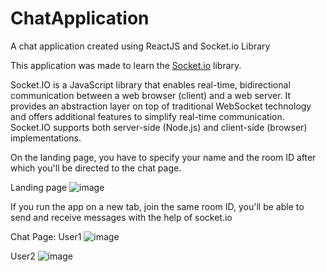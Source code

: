 # ChatApplication
A chat application created using ReactJS and Socket.io Library

This application was made to learn the [Socket.io](https://socket.io/) library. 

Socket.IO is a JavaScript library that enables real-time, bidirectional communication between a web browser (client) and a web server. It provides an abstraction layer on top of traditional WebSocket technology and offers additional features to simplify real-time communication. Socket.IO supports both server-side (Node.js) and client-side (browser) implementations.

On the landing page, you have to specify your name and the room ID after which you'll be directed to the chat page.

Landing page
![image](https://github.com/RushilShivade/ChatApplication/assets/116446026/099450ce-9780-48ff-b8e5-9c4e328056c5)


If you run the app on a new tab, join the same room ID, you'll be able to send and receive messages with the help of socket.io

Chat Page:
User1
![image](https://github.com/RushilShivade/ChatApplication/assets/116446026/0d602bf9-c1f0-4af8-8697-6f86f973bd8b)

User2
![image](https://github.com/RushilShivade/ChatApplication/assets/116446026/7fcf438a-01aa-464d-955d-91cfaa79ac1f)
